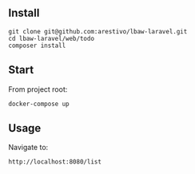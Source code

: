 ## Install

    git clone git@github.com:arestivo/lbaw-laravel.git
    cd lbaw-laravel/web/todo
    composer install

## Start

From project root:

    docker-compose up

## Usage

Navigate to:

    http://localhost:8080/list

